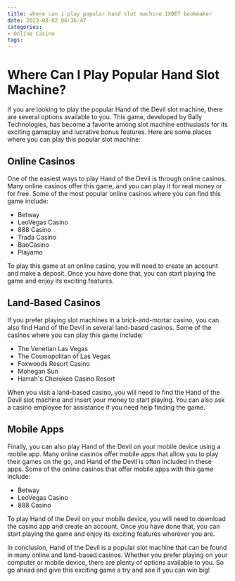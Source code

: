 ```yaml
---
title: where can i play popular hand slot machine 1XBET bookmaker
date: 2023-03-02 06:36:47
categories:
- Online Casino
tags:
---
```

# Where Can I Play Popular Hand Slot Machine?

If you are looking to play the popular Hand of the Devil slot machine, there are several options available to you. This game, developed by Bally Technologies, has become a favorite among slot machine enthusiasts for its exciting gameplay and lucrative bonus features. Here are some places where you can play this popular slot machine:

## Online Casinos

One of the easiest ways to play Hand of the Devil is through online casinos. Many online casinos offer this game, and you can play it for real money or for free. Some of the most popular online casinos where you can find this game include:

- Betway
- LeoVegas Casino
- 888 Casino
- Trada Casino
- BaoCasino
- Playamo

To play this game at an online casino, you will need to create an account and make a deposit. Once you have done that, you can start playing the game and enjoy its exciting features.

## Land-Based Casinos

If you prefer playing slot machines in a brick-and-mortar casino, you can also find Hand of the Devil in several land-based casinos. Some of the casinos where you can play this game include:

- The Venetian Las Vegas
- The Cosmopolitan of Las Vegas
- Foxwoods Resort Casino
- Mohegan Sun
- Harrah's Cherokee Casino Resort

When you visit a land-based casino, you will need to find the Hand of the Devil slot machine and insert your money to start playing. You can also ask a casino employee for assistance if you need help finding the game.

## Mobile Apps

Finally, you can also play Hand of the Devil on your mobile device using a mobile app. Many online casinos offer mobile apps that allow you to play their games on the go, and Hand of the Devil is often included in these apps. Some of the online casinos that offer mobile apps with this game include:

- Betway
- LeoVegas Casino
- 888 Casino

To play Hand of the Devil on your mobile device, you will need to download the casino app and create an account. Once you have done that, you can start playing the game and enjoy its exciting features wherever you are.

In conclusion, Hand of the Devil is a popular slot machine that can be found in many online and land-based casinos. Whether you prefer playing on your computer or mobile device, there are plenty of options available to you. So go ahead and give this exciting game a try and see if you can win big!